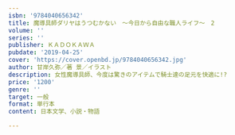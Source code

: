 ```yaml
---
isbn: '9784040656342'
title: 魔導具師ダリヤはうつむかない　～今日から自由な職人ライフ～　2
volume: ''
series: ''
publisher: ＫＡＤＯＫＡＷＡ
pubdate: '2019-04-25'
cover: 'https://cover.openbd.jp/9784040656342.jpg'
author: 甘岸久弥／著 景／イラスト
description: 女性魔導具師、今度は驚きのアイテムで騎士達の足元を快適に!?
price: '1200'
genre: ''
target: 一般
format: 単行本
content: 日本文学、小説・物語

---
```

